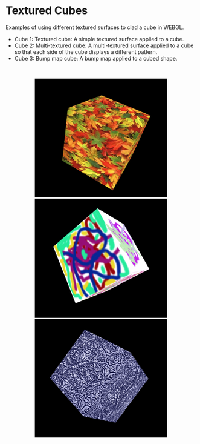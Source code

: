 # Textured Cubes #

Examples of using different textured surfaces to clad a cube in WEBGL.


* Cube 1: Textured cube: A simple textured surface applied to a cube.
* Cube 2: Multi-textured cube: A multi-textured surface applied to a cube so that each side of the cube displays a different pattern.
* Cube 3: Bump map cube: A bump map applied to a cubed shape.

</br>
<p align="center">
  <img src="images/screenShot-01.png" width="350px"/>
  <img src="images/screenShot-02.png" width="350px"/>
  <img src="images/screenShot-03.png" width="350px"/>
</p>
